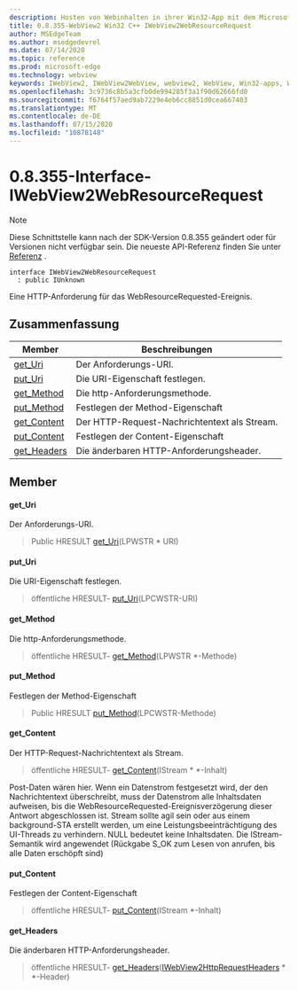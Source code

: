 ```yaml
---
description: Hosten von Webinhalten in ihrer Win32-App mit dem Microsoft Edge WebView2-Steuerelement
title: 0.8.355-WebView2 Win32 C++ IWebView2WebResourceRequest
author: MSEdgeTeam
ms.author: msedgedevrel
ms.date: 07/14/2020
ms.topic: reference
ms.prod: microsoft-edge
ms.technology: webview
keywords: IWebView2, IWebView2WebView, webview2, WebView, Win32-apps, Win32, Edge
ms.openlocfilehash: 3c9736c8b5a3cfb0de994285f3a1f90d62666fd0
ms.sourcegitcommit: f6764f57aed9ab7229e4eb6cc8851d0cea667403
ms.translationtype: MT
ms.contentlocale: de-DE
ms.lasthandoff: 07/15/2020
ms.locfileid: "10878148"
---
```

# 0.8.355-Interface-IWebView2WebResourceRequest 

> [!NOTE]
> Diese Schnittstelle kann nach der SDK-Version 0.8.355 geändert oder für Versionen nicht verfügbar sein. Die neueste API-Referenz finden Sie unter [Referenz](../../../webview2-api-reference.md) .

```
interface IWebView2WebResourceRequest
  : public IUnknown
```

Eine HTTP-Anforderung für das WebResourceRequested-Ereignis.

## Zusammenfassung

 Member                        | Beschreibungen
--------------------------------|---------------------------------------------
[get_Uri](#get_uri) | Der Anforderungs-URI.
[put_Uri](#put_uri) | Die URI-Eigenschaft festlegen.
[get_Method](#get_method) | Die http-Anforderungsmethode.
[put_Method](#put_method) | Festlegen der Method-Eigenschaft
[get_Content](#get_content) | Der HTTP-Request-Nachrichtentext als Stream.
[put_Content](#put_content) | Festlegen der Content-Eigenschaft
[get_Headers](#get_headers) | Die änderbaren HTTP-Anforderungsheader.

## Member

#### get_Uri 

Der Anforderungs-URI.

> Public HRESULT [get_Uri](#get_uri)(LPWSTR * URI)

#### put_Uri 

Die URI-Eigenschaft festlegen.

> öffentliche HRESULT- [put_Uri](#put_uri)(LPCWSTR-URI)

#### get_Method 

Die http-Anforderungsmethode.

> öffentliche HRESULT- [get_Method](#get_method)(LPWSTR *-Methode)

#### put_Method 

Festlegen der Method-Eigenschaft

> Public HRESULT [put_Method](#put_method)(LPCWSTR-Methode)

#### get_Content 

Der HTTP-Request-Nachrichtentext als Stream.

> öffentliche HRESULT- [get_Content](#get_content)(IStream * *-Inhalt)

Post-Daten wären hier. Wenn ein Datenstrom festgesetzt wird, der den Nachrichtentext überschreibt, muss der Datenstrom alle Inhaltsdaten aufweisen, bis die WebResourceRequested-Ereignisverzögerung dieser Antwort abgeschlossen ist. Stream sollte agil sein oder aus einem background-STA erstellt werden, um eine Leistungsbeeinträchtigung des UI-Threads zu verhindern. NULL bedeutet keine Inhaltsdaten. Die IStream-Semantik wird angewendet (Rückgabe S_OK zum Lesen von anrufen, bis alle Daten erschöpft sind)

#### put_Content 

Festlegen der Content-Eigenschaft

> öffentliche HRESULT- [put_Content](#put_content)(IStream *-Inhalt)

#### get_Headers 

Die änderbaren HTTP-Anforderungsheader.

> öffentliche HRESULT- [get_Headers](#get_headers)([IWebView2HttpRequestHeaders](IWebView2HttpRequestHeaders.md) * *-Header)

